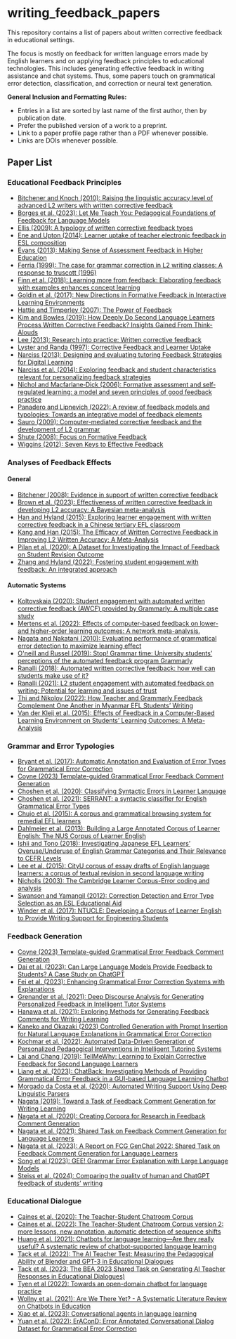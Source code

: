 # writing_feedback_papers

This repository contains a list of papers about written corrective feedback in educational settings.

The focus is mostly on feedback for written language errors made by English learners and on applying feedback principles to educational technologies. This includes generating effective feedback in writing assistance and chat systems. Thus, some papers touch on grammatical error detection, classification, and correction or neural text generation.

**General Inclusion and Formatting Rules:**

* Entries in a list are sorted by last name of the first author, then by publication date.
* Prefer the published version of a work to a preprint.
* Link to a paper profile page rather than a PDF whenever possible.
* Links are DOIs whenever possible.

## Paper List

### Educational Feedback Principles

* [Bitchener and Knoch (2010): Raising the linguistic accuracy level of advanced L2 writers with written corrective feedback](https://doi.org/10.1016/j.jslw.2010.10.002)
* [Borges et al. (2023): Let Me Teach You: Pedagogical Foundations of Feedback for Language Models](https://arxiv.org/abs/2307.00279)
* [Ellis (2009): A typology of written corrective feedback types](https://doi.org/10.1093/elt/ccn023)
* [Ene and Upton (2014): Learner uptake of teacher electronic feedback in ESL composition](https://doi.org/10.1016/j.system.2014.07.011)
* [Evans (2013): Making Sense of Assessment Feedback in Higher Education](https://doi.org/10.3102/0034654312474350)
* [Ferria (1999): The case for grammar correction in L2 writing classes: A response to truscott (1996)](https://doi.org/10.1016/S1060-3743(99)80110-6)
* [Finn et al. (2018): Learning more from feedback: Elaborating feedback with examples enhances concept learning](https://doi.org/10.1016/j.learninstruc.2017.08.007)
* [Goldin et al. (2017): New Directions in Formative Feedback in Interactive Learning Environments](https://doi.org/10.1007/s40593-016-0135-7)
* [Hattie and Timperley (2007): The Power of Feedback](https://doi.org/10.3102/003465430298487)
* [Kim and Bowles (2019): How Deeply Do Second Language Learners Process Written Corrective Feedback? Insights Gained From Think-Alouds](https://doi.org/10.1002/tesq.522)
* [Lee (2013): Research into practice: Written corrective feedback](https://doi.org/10.1017/S0261444812000390)
* [Lyster and Randa (1997): Corrective Feedback and Learner Uptake](https://doi.org/10.1017/S0272263197001034)
* [Narciss (2013): Designing and evaluating tutoring Feedback Strategies for Digital Learning](https://eric.ed.gov/?id=EJ1013726)
* [Narciss et al. (2014): Exploring feedback and student characteristics relevant for personalizing feedback strategies](https://doi.org/10.1016/j.compedu.2013.09.011)
* [Nichol and Macfarlane‐Dick (2006): Formative assessment and self‐regulated learning: a model and seven principles of good feedback practice](https://doi.org/10.1080/03075070600572090)
* [Panadero and Lipnevich (2022): A review of feedback models and typologies: Towards an integrative model of feedback elements](https://doi.org/10.1016/j.edurev.2021.100416)
* [Sauro (2009): Computer-mediated corrective feedback and the development of L2 grammar](http://dx.doi.org/10125/44170)
* [Shute (2008): Focus on Formative Feedback](https://doi.org/10.,/0034654307313795)
* [Wiggins (2012): Seven Keys to Effective Feedback](https://eric.ed.gov/?id=EJ1002434)

### Analyses of Feedback Effects

#### General

* [Bitchener (2008): Evidence in support of written corrective feedback](https://doi.org/10.1016/j.jslw.2007.11.004)
* [Brown et al. (2023): Effectiveness of written corrective feedback in developing L2 accuracy: A Bayesian meta-analysis](https://doi.org/10.1177/13621688221147374)
* [Han and Hyland (2015): Exploring learner engagement with written corrective feedback in a Chinese tertiary EFL classroom](https://doi.org/10.1016/j.jslw.2015.08.002)
* [Kang and Han (2015): The Efficacy of Written Corrective Feedback in Improving L2 Written Accuracy: A Meta-Analysis](https://doi.org/10.1111/modl.12189)
* [Pilan et al. (2020): A Dataset for Investigating the Impact of Feedback on Student Revision Outcome](https://aclanthology.org/2020.lrec-1.41/)
* [Zhang and Hyland (2022): Fostering student engagement with feedback: An integrated approach](https://doi.org/10.1016/j.asw.2021.100586)

#### Automatic Systems

* [Koltovskaia (2020): Student engagement with automated written corrective feedback (AWCF) provided by Grammarly: A multiple case study](https://doi.org/10.1016/j.asw.2020.100450)
* [Mertens et al. (2022): Effects of computer-based feedback on lower- and higher-order learning outcomes: A network meta-analysis.](https://doi.org/10.1037/edu0000764)
* [Nagata and Nakatani (2010): Evaluating performance of grammatical error detection to maximize learning effect](https://aclanthology.org/C10-2103/)
* [O'neill and Russel (2019): Stop! Grammar time: University students’ perceptions of the automated feedback program Grammarly](https://doi.org/10.14742/ajet.3795)
* [Ranalli (2018): Automated written corrective feedback: how well can students make use of it?](https://doi.org/10.1080/09588221.2018.1428994)
* [Ranalli (2021): L2 student engagement with automated feedback on writing: Potential for learning and issues of trust](https://doi.org/10.1016/j.jslw.2021.100816)
* [Thi and Nikolov (2022): How Teacher and Grammarly Feedback Complement One Another in Myanmar EFL Students’ Writing](https://doi.org/10.1007/s40299-021-00625-2)
* [Van der Kleij et al. (2015): Effects of Feedback in a Computer-Based Learning Environment on Students’ Learning Outcomes: A Meta-Analysis](https://doi.org/10.3102/0034654314564881)

### Grammar and Error Typologies

* [Bryant et al. (2017): Automatic Annotation and Evaluation of Error Types for Grammatical Error Correction](https://doi.org/10.18653/v1/P17-1074)
* [Coyne (2023) Template-guided Grammatical Error Feedback Comment Generation](https://doi.org/10.18653/v1/2023.eacl-srw.10)
* [Choshen et al. (2020): Classifying Syntactic Errors in Learner Language](https://doi.org/10.18653/v1/2020.conll-1.7)
* [Choshen et al. (2021): SERRANT: a syntactic classifier for English Grammatical Error Types](https://arxiv.org/abs/2104.02310)
* [Chujo et al. (2015): A corpus and grammatical browsing system for remedial EFL learners](https://doi.org/10.1075/scl.69.06chu)
* [Dahlmeier et al. (2013): Building a Large Annotated Corpus of Learner English: The NUS Corpus of Learner English](https://aclanthology.org/W13-1703/)
* [Ishii and Tono (2018): Investigating Japanese EFL Learners’ Overuse/Underuse of English Grammar Categories and Their Relevance to CEFR Levels](https://www.researchgate.net/publication/328234030_Investigating_Japanese_EFL_Learners'_OveruseUnderuse_of_English_Grammar_Categories_and_Their_Relevance_to_CEFR_Levels)
* [Lee et al. (2015): CityU corpus of essay drafts of English language learners: a corpus of textual revision in second language writing](http://dx.doi.org/10.1007/s10579-015-9301-z)
* [Nicholls (2003): The Cambridge Learner Corpus-Error coding and analysis](https://scholar.google.co.uk/citations?view_op=view_citation&hl=en&user=8lSMbb4AAAAJ&citation_for_view=8lSMbb4AAAAJ:u5HHmVD_uO8C)
* [Swanson and Yamangil (2012): Correction Detection and Error Type Selection as an ESL Educational Aid](https://aclanthology.org/N12-1037/)
* [Winder et al. (2017): NTUCLE: Developing a Corpus of Learner English to Provide Writing Support for Engineering Students](https://aclanthology.org/W17-5901/)

### Feedback Generation

* [Coyne (2023) Template-guided Grammatical Error Feedback Comment Generation](https://doi.org/10.18653/v1/2023.eacl-srw.10)
* [Dai et al. (2023): Can Large Language Models Provide Feedback to Students? A Case Study on ChatGPT](https://doi.org/10.1109/ICALT58122.2023.00100)
* [Fei et al. (2023): Enhancing Grammatical Error Correction Systems with Explanations](https://doi.org/10.18653/v1/2023.acl-long.413)
* [Grenander et al. (2021): Deep Discourse Analysis for Generating Personalized Feedback in Intelligent Tutor Systems](https://doi.org/10.1609/aaai.v35i17.17829)
* [Hanawa et al. (2021): Exploring Methods for Generating Feedback Comments for Writing Learning](https://doi.org/10.18653/v1/2021.emnlp-main.766)
* [Kaneko and Okazaki (2023) Controlled Generation with Prompt Insertion for Natural Language Explanations in Grammatical Error Correction](https://arxiv.org/abs/2309.11439)
* [Kochmar et al. (2022): Automated Data-Driven Generation of Personalized Pedagogical Interventions in Intelligent Tutoring Systems](https://doi.org/10.1007/s40593-021-00267-x)
* [Lai and Chang (2019): TellMeWhy: Learning to Explain Corrective Feedback for Second Language Learners](https://doi.org/10.18653/v1/D19-3040)
* [Liang et al. (2023): ChatBack: Investigating Methods of Providing Grammatical Error Feedback in a GUI-based Language Learning Chatbot](https://doi.org/10.18653/v1/2023.bea-1.7)
* [Morgado da Costa et al. (2020): Automated Writing Support Using Deep Linguistic Parsers](https://aclanthology.org/2020.lrec-1.46/)
* [Nagata (2019): Toward a Task of Feedback Comment Generation for Writing Learning](https://doi.org/10.18653/v1/D19-1316)
* [Nagata et al. (2020): Creating Corpora for Research in Feedback Comment Generation](https://aclanthology.org/2020.lrec-1.42/)
* [Nagata et al. (2021): Shared Task on Feedback Comment Generation for Language Learners](https://doi.org/10.18653/v1/2021.inlg-1.35)
* [Nagata et al. (2023): A Report on FCG GenChal 2022: Shared Task on Feedback Comment Generation for Language Learners](https://aclanthology.org/2023.inlg-genchal.7/)
* [Song et al (2023): GEE! Grammar Error Explanation with Large Language Models](https://arxiv.org/abs/2311.09517)
* [Steiss et al. (2024): Comparing the quality of human and ChatGPT feedback of students’ writing](https://doi.org/10.1016/j.learninstruc.2024.101894)

### Educational Dialogue

* [Caines et al. (2020): The Teacher-Student Chatroom Corpus](https://aclanthology.org/2020.nlp4call-1.2/)
* [Caines et al. (2022): The Teacher-Student Chatroom Corpus version 2: more lessons, new annotation, automatic detection of sequence shifts](https://aclanthology.org/2022.nlp4call-1.3/)
* [Huang et al. (2021): Chatbots for language learning—Are they really useful? A systematic review of chatbot-supported language learning](https://doi.org/10.1111/jcal.12610)
* [Tack et al. (2022): The AI Teacher Test: Measuring the Pedagogical Ability of Blender and GPT-3 in Educational Dialogues](https://doi.org/10.5281/zenodo.6853187)
* [Tack et al. (2023: The BEA 2023 Shared Task on Generating AI Teacher Responses in Educational Dialogues)](https://doi.org/10.18653/v1/2023.bea-1.64)
* [Tyen et al (2022): Towards an open-domain chatbot for language practice](https://doi.org/10.18653/v1/2022.bea-1.28)
* [Wollny et al. (2021): Are We There Yet? - A Systematic Literature Review on Chatbots in Education](https://doi.org/10.3389/frai.2021.654924)
* [Xiao et al. (2023): Conversational agents in language learning](https://doi.org/10.1515/jccall-2022-0032)
* [Yuan et al. (2022): ErAConD: Error Annotated Conversational Dialog Dataset for Grammatical Error Correction](https://doi.org/10.18653/v1/2022.naacl-main.5)
